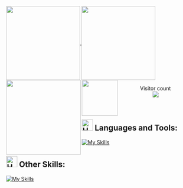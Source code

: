 <a href="#">
  <img height=200 align="center" src="https://my-stats-43gk.vercel.app/api?username=samuel-riedel&show_icons=true&theme=radical&hide=contribs,issues&show=discussions_answered&rank_icon=github&include_all_commits=true&card_width=150" />
</a>
<a href="#">
  <img height=200 align="center" src="https://my-stats-43gk.vercel.app/api/top-langs/?username=samuel-riedel&hide=html,scss,css&langs_count=8&layout=compact&theme=radical&card_width=150" />
</a>

<img align="left" height=202 src="https://github-readme-streak-stats.herokuapp.com/?user=samuel-riedel&theme=radical"/>
<img align="left" height=97 src="https://github-profile-trophy.vercel.app/?username=samuel-riedel&theme=radical&no-frame=true&title=Stars,Followers,Commits&column=-1"/>



<p align="center">
  Visitor count<br>
  <img src="https://profile-counter.glitch.me/samuel-riedel/count.svg" />
</p><br>

## <img src="https://raw.githubusercontent.com/Tarikul-Islam-Anik/Animated-Fluent-Emojis/master/Emojis/Objects/Hammer%20and%20Wrench.png" alt="Hammer and Wrench" width="30" height="30" /> **Languages and Tools:**  
[![My Skills](https://skillicons.dev/icons?i=html,css,python,pytorch,tensorflow,js,react,vite,next,expressjs,nodejs,mongodb,postgres,git,github,vscode,jest,postman,stackoverflow&perline=13)](#)<br>


## <img src="https://raw.githubusercontent.com/Tarikul-Islam-Anik/Animated-Fluent-Emojis/master/Emojis/Objects/Hammer%20and%20Wrench.png" alt="Hammer and Wrench" width="30" height="30" /> **Other Skills:**  
[![My Skills](https://skillicons.dev/icons?i=pr,ae,au,ai,ps,xd,blender,unreal)](#)
